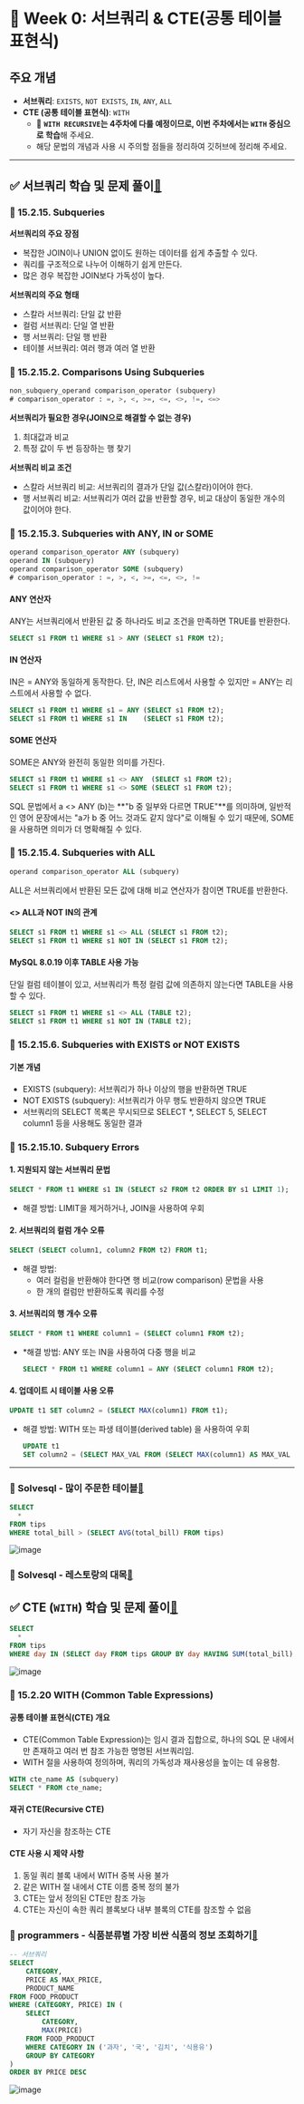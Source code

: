 # **📌 Week 0: 서브쿼리 & CTE(공통 테이블 표현식)**

## **주요 개념**

- **서브쿼리**: `EXISTS`, `NOT EXISTS`, `IN`, `ANY`, `ALL`
- **CTE (공통 테이블 표현식)**: `WITH`
    - 🚨 **`WITH RECURSIVE`는 4주차에 다룰 예정이므로, 이번 주차에서는 `WITH` 중심으로 학습**해 주세요.
    - 해당 문법의 개념과 사용 시 주의할 점들을 정리하여 깃허브에 정리해 주세요.

---

## **✅ 서브쿼리 학습 및 문제 풀이**[🔗](https://dev.mysql.com/doc/refman/8.0/en/subqueries.html)

### 📖 15.2.15. Subqueries
**서브쿼리의 주요 장점**
- 복잡한 JOIN이나 UNION 없이도 원하는 데이터를 쉽게 추출할 수 있다.
- 쿼리를 구조적으로 나누어 이해하기 쉽게 만든다.
- 많은 경우 복잡한 JOIN보다 가독성이 높다.

**서브쿼리의 주요 형태**
- 스칼라 서브쿼리: 단일 값 반환
- 컬럼 서브쿼리: 단일 열 반환
- 행 서브쿼리: 단일 행 반환
- 테이블 서브쿼리: 여러 행과 여러 열 반환

### 📖 15.2.15.2. Comparisons Using Subqueries

```sql
non_subquery_operand comparison_operator (subquery)
# comparison_operator : =, >, <, >=, <=, <>, !=, <=>
```

**서브쿼리가 필요한 경우(JOIN으로 해결할 수 없는 경우)**
1. 최대값과 비교
2. 특정 값이 두 번 등장하는 행 찾기

**서브쿼리 비교 조건**
- 스칼라 서브쿼리 비교: 서브쿼리의 결과가 단일 값(스칼라)이어야 한다.
- 행 서브쿼리 비교: 서브쿼리가 여러 값을 반환할 경우, 비교 대상이 동일한 개수의 값이어야 한다.

### 📖 15.2.15.3. Subqueries with ANY, IN or SOME

```sql
operand comparison_operator ANY (subquery)
operand IN (subquery)
operand comparison_operator SOME (subquery)
# comparison_operator : =, >, <, >=, <=, <>, !=
```

#### ANY 연산자
ANY는 서브쿼리에서 반환된 값 중 하나라도 비교 조건을 만족하면 TRUE를 반환한다.

```sql
SELECT s1 FROM t1 WHERE s1 > ANY (SELECT s1 FROM t2);
```

#### IN 연산자
IN은 = ANY와 동일하게 동작한다.
단, IN은 리스트에서 사용할 수 있지만 = ANY는 리스트에서 사용할 수 없다.

```sql
SELECT s1 FROM t1 WHERE s1 = ANY (SELECT s1 FROM t2);
SELECT s1 FROM t1 WHERE s1 IN    (SELECT s1 FROM t2);
```

#### SOME 연산자
SOME은 ANY와 완전히 동일한 의미를 가진다.

```sql
SELECT s1 FROM t1 WHERE s1 <> ANY  (SELECT s1 FROM t2);
SELECT s1 FROM t1 WHERE s1 <> SOME (SELECT s1 FROM t2);
```
SQL 문법에서 a <> ANY (b)는 **"b 중 일부와 다르면 TRUE"**를 의미하며,
일반적인 영어 문장에서는 "a가 b 중 어느 것과도 같지 않다"로 이해될 수 있기 때문에,
SOME을 사용하면 의미가 더 명확해질 수 있다.

### 📖 15.2.15.4. Subqueries with ALL

```sql
operand comparison_operator ALL (subquery)
```
ALL은 서브쿼리에서 반환된 모든 값에 대해 비교 연산자가 참이면 TRUE를 반환한다.

#### <> ALL과 NOT IN의 관계
```sql
SELECT s1 FROM t1 WHERE s1 <> ALL (SELECT s1 FROM t2);
SELECT s1 FROM t1 WHERE s1 NOT IN (SELECT s1 FROM t2);
```

#### MySQL 8.0.19 이후 TABLE 사용 가능
단일 컬럼 테이블이 있고, 서브쿼리가 특정 컬럼 값에 의존하지 않는다면 TABLE을 사용할 수 있다.

```sql
SELECT s1 FROM t1 WHERE s1 <> ALL (TABLE t2);
SELECT s1 FROM t1 WHERE s1 NOT IN (TABLE t2);
```

### 📖 15.2.15.6. Subqueries with EXISTS or NOT EXISTS
#### 기본 개념
- EXISTS (subquery): 서브쿼리가 하나 이상의 행을 반환하면 TRUE
- NOT EXISTS (subquery): 서브쿼리가 아무 행도 반환하지 않으면 TRUE
- 서브쿼리의 SELECT 목록은 무시되므로 SELECT *, SELECT 5, SELECT column1 등을 사용해도 동일한 결과

### 📖 15.2.15.10. Subquery Errors
#### 1. 지원되지 않는 서브쿼리 문법
```sql
SELECT * FROM t1 WHERE s1 IN (SELECT s2 FROM t2 ORDER BY s1 LIMIT 1);
```
- 해결 방법: LIMIT을 제거하거나, JOIN을 사용하여 우회

#### 2. 서브쿼리의 컬럼 개수 오류
```sql
SELECT (SELECT column1, column2 FROM t2) FROM t1;
```
- 해결 방법: 
  - 여러 컬럼을 반환해야 한다면 행 비교(row comparison) 문법을 사용
  - 한 개의 컬럼만 반환하도록 쿼리를 수정


#### 3. 서브쿼리의 행 개수 오류
```sql
SELECT * FROM t1 WHERE column1 = (SELECT column1 FROM t2);
```
- *해결 방법: ANY 또는 IN을 사용하여 다중 행을 비교
  ```sql
  SELECT * FROM t1 WHERE column1 = ANY (SELECT column1 FROM t2);
  ```


#### 4. 업데이트 시 테이블 사용 오류
```sql
UPDATE t1 SET column2 = (SELECT MAX(column1) FROM t1);
```
- 해결 방법: WITH 또는 파생 테이블(derived table) 을 사용하여 우회
  ```sql
  UPDATE t1 
  SET column2 = (SELECT MAX_VAL FROM (SELECT MAX(column1) AS MAX_VAL FROM t1) AS subquery);
  ```
---
### 📝 Solvesql - 많이 주문한 테이블[🔗](https://solvesql.com/problems/find-tables-with-high-bill/)
```sql
SELECT
  *
FROM tips
WHERE total_bill > (SELECT AVG(total_bill) FROM tips)
```
![image](../SQL/image/Week0/1.png)

### 📝 Solvesql - 레스토랑의 대목[🔗](https://solvesql.com/problems/high-season-of-restaurant/)

## **✅ CTE (`WITH`) 학습 및 문제 풀이**[🔗](https://dev.mysql.com/doc/refman/8.0/en/with.html) 
```sql
SELECT
  *
FROM tips
WHERE day IN (SELECT day FROM tips GROUP BY day HAVING SUM(total_bill) >= 1500)
```
![image](../SQL/image/Week0/2.png)

### 📖 15.2.20 WITH (Common Table Expressions)
#### 공통 테이블 표현식(CTE) 개요
- CTE(Common Table Expression)는 임시 결과 집합으로, 하나의 SQL 문 내에서만 존재하고 여러 번 참조 가능한 명명된 서브쿼리임.
- WITH 절을 사용하여 정의하며, 쿼리의 가독성과 재사용성을 높이는 데 유용함.
```sql
WITH cte_name AS (subquery)
SELECT * FROM cte_name;
```
#### 재귀 CTE(Recursive CTE)
- 자기 자신을 참조하는 CTE

#### CTE 사용 시 제약 사항
1. 동일 쿼리 블록 내에서 WITH 중복 사용 불가
2. 같은 WITH 절 내에서 CTE 이름 중복 정의 불가
3. CTE는 앞서 정의된 CTE만 참조 가능
4. CTE는 자신이 속한 쿼리 블록보다 내부 블록의 CTE를 참조할 수 없음

### 📝 programmers - 식품분류별 가장 비싼 식품의 정보 조회하기[🔗](https://school.programmers.co.kr/learn/courses/30/lessons/131116) 

```sql
-- 서브쿼리
SELECT
    CATEGORY,
    PRICE AS MAX_PRICE,
    PRODUCT_NAME
FROM FOOD_PRODUCT
WHERE (CATEGORY, PRICE) IN (
    SELECT
        CATEGORY,
        MAX(PRICE)
    FROM FOOD_PRODUCT
    WHERE CATEGORY IN ('과자', '국', '김치', '식용유')
    GROUP BY CATEGORY
)
ORDER BY PRICE DESC
```

![image](../SQL/image/Week0/3.png)